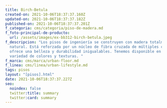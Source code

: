 ```yaml
---
title: Birch-Betula
created-on: 2021-10-06T18:37:37.160Z
updated-on: 2021-10-06T18:37:37.182Z
published-on: 2021-10-06T18:37:37.201Z
f_categoria: cms/categoria/piso-de-madera.md
f_foto-principal-de-producto:
  url: /assets/images/ex-bb312-birch-betula.jpeg
f_descripcion: "Los pisos de ingeniería se construyen con madera totalmente
  natural. Está reforzada por un núcleo de fibra cruzada de múltiples capas, que
  ofrece una belleza y durabilidad inigualables. Tenemos disponible en una
  variedad de colores y texturas. "
f_marca: cms/marca/urban-floor.md
f_linea: cms/linea/urban-lifestyle.md
tags: pisos
layout: "[pisos].html"
date: 2021-10-06T18:37:37.227Z
seo:
  noindex: false
  twitter:title: summary
  twitter:card: summary
---
```

